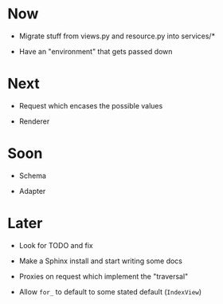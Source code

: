 # Now

- Migrate stuff from views.py and resource.py into services/*

- Have an "environment" that gets passed down

# Next

- Request which encases the possible values

- Renderer

# Soon

- Schema

- Adapter

# Later

- Look for TODO and fix

- Make a Sphinx install and start writing some docs

- Proxies on request which implement the "traversal"

- Allow `for_` to default to some stated default (`IndexView`)